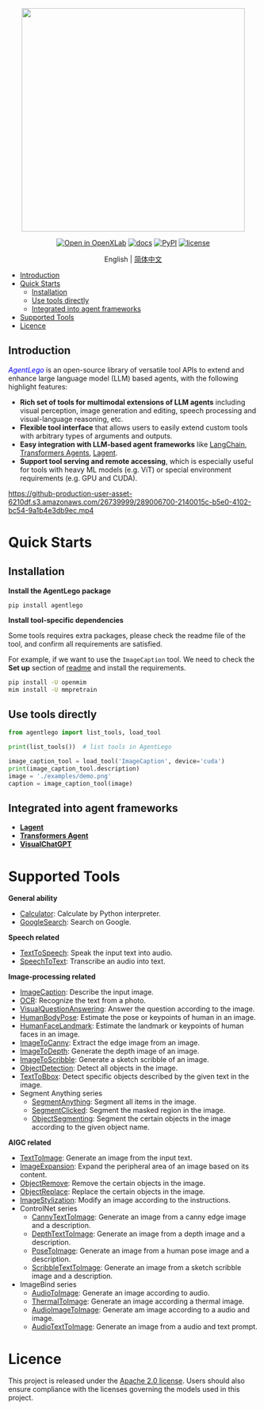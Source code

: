 <div align="center">
<img src="https://github-production-user-asset-6210df.s3.amazonaws.com/26739999/289025203-f05733ff-6bbb-46f0-92aa-8827c59df79c.png" width="450"/>
</div>

<div align="center">

[![Open in OpenXLab](https://cdn-static.openxlab.org.cn/app-center/openxlab_app.svg)](https://openxlab.org.cn/apps/detail/mzr1996/AgentLego)
[![docs](https://img.shields.io/badge/docs-latest-blue)](https://agentlego.readthedocs.io/en/latest/)
[![PyPI](https://img.shields.io/pypi/v/agentlego)](https://pypi.org/project/agentlego)
[![license](https://img.shields.io/github/license/InternLM/agentlego.svg)](https://github.com/InternLM/agentlego/tree/main/LICENSE)

English | [简体中文](./README_zh-CN.md)

</div>

- [Introduction](#introduction)
- [Quick Starts](#quick-starts)
  - [Installation](#installation)
  - [Use tools directly](#use-tools-directly)
  - [Integrated into agent frameworks](#integrated-into-agent-frameworks)
- [Supported Tools](#supported-tools)
- [Licence](#licence)

## Introduction

<span style="color:blue"> *AgentLego* </span> is an open-source library of versatile tool APIs to extend and enhance large language model (LLM) based agents, with the following highlight features:

- **Rich set of tools for multimodal extensions of LLM agents** including visual perception, image generation and editing, speech processing and visual-language reasoning, etc.
- **Flexible tool interface** that allows users to easily extend custom tools with arbitrary types of arguments and outputs.
- **Easy integration with LLM-based agent frameworks** like [LangChain](https://github.com/langchain-ai/langchain), [Transformers Agents](https://huggingface.co/docs/transformers/transformers_agents), [Lagent](https://github.com/InternLM/lagent).
- **Support tool serving and remote accessing**, which is especially useful for tools with heavy ML models (e.g. ViT) or special environment requirements (e.g. GPU and CUDA).

https://github-production-user-asset-6210df.s3.amazonaws.com/26739999/289006700-2140015c-b5e0-4102-bc54-9a1b4e3db9ec.mp4

# Quick Starts

## Installation

**Install the AgentLego package**

```shell
pip install agentlego
```

**Install tool-specific dependencies**

Some tools requires extra packages, please check the readme file of the tool, and confirm all requirements are
satisfied.

For example, if we want to use the `ImageCaption` tool. We need to check the **Set up** section of
[readme](agentlego/tools/image_text/README.md#ImageCaption) and install the requirements.

```bash
pip install -U openmim
mim install -U mmpretrain
```

## Use tools directly

```Python
from agentlego import list_tools, load_tool

print(list_tools())  # list tools in AgentLego

image_caption_tool = load_tool('ImageCaption', device='cuda')
print(image_caption_tool.description)
image = './examples/demo.png'
caption = image_caption_tool(image)
```

## Integrated into agent frameworks

- [**Lagent**](examples/lagent_example.py)
- [**Transformers Agent**](examples/hf_agent/hf_agent_example.py)
- [**VisualChatGPT**](examples/visual_chatgpt/visual_chatgpt.py)

# Supported Tools

**General ability**

- [Calculator](agentlego/tools/calculator/README.md): Calculate by Python interpreter.
- [GoogleSearch](agentlego/tools/search/README.md): Search on Google.

**Speech related**

- [TextToSpeech](agentlego/tools/speech_text/README.md#TextToSpeech): Speak the input text into audio.
- [SpeechToText](agentlego/tools/speech_text/README.md#SpeechToText): Transcribe an audio into text.

**Image-processing related**

- [ImageCaption](agentlego/tools/image_text/README.md#ImageCaption): Describe the input image.
- [OCR](agentlego/tools/ocr/README.md#OCR): Recognize the text from a photo.
- [VisualQuestionAnswering](agentlego/tools/vqa/README.md#VisualQuestionAnswering): Answer the question according to the image.
- [HumanBodyPose](agentlego/tools/image_pose/README.md#HumanBodyPose): Estimate the pose or keypoints of human in an image.
- [HumanFaceLandmark](agentlego/tools/image_pose/README.md#HumanFaceLandmark): Estimate the landmark or keypoints of human faces in an image.
- [ImageToCanny](agentlego/tools/image_canny/README.md#ImageToCanny): Extract the edge image from an image.
- [ImageToDepth](agentlego/tools/image_depth/README.md#ImageToDepth): Generate the depth image of an image.
- [ImageToScribble](agentlego/tools/image_scribble/README.md#ImageToScribble): Generate a sketch scribble of an image.
- [ObjectDetection](agentlego/tools/object_detection/README.md#ObjectDetection): Detect all objects in the image.
- [TextToBbox](agentlego/tools/object_detection/README.md#TextToBbox): Detect specific objects described by the given text in the image.
- Segment Anything series
  - [SegmentAnything](agentlego/tools/segmentation/README.md#SegmentAnything): Segment all items in the image.
  - [SegmentClicked](agentlego/tools/segmentation/README.md#SegmentClicked): Segment the masked region in the image.
  - [ObjectSegmenting](agentlego/tools/segmentation/README.md#ObjectSegmenting): Segment the certain objects in the image according to the given object name.

**AIGC related**

- [TextToImage](agentlego/tools/image_text/README.md#TextToImage): Generate an image from the input text.
- [ImageExpansion](agentlego/tools/image_editing/README.md#ImageExpansion): Expand the peripheral area of an image based on its content.
- [ObjectRemove](agentlego/tools/image_editing/README.md#ObjectRemove): Remove the certain objects in the image.
- [ObjectReplace](agentlego/tools/image_editing/README.md#ObjectReplace): Replace the certain objects in the image.
- [ImageStylization](agentlego/tools/image_editing/README.md#ImageStylization): Modify an image according to the instructions.
- ControlNet series
  - [CannyTextToImage](agentlego/tools/image_canny/README.md#CannyTextToImage): Generate an image from a canny edge image and a description.
  - [DepthTextToImage](agentlego/tools/image_depth/README.md#DepthTextToImage): Generate an image from a depth image and a description.
  - [PoseToImage](agentlego/tools/image_pose/README.md#PoseToImage): Generate an image from a human pose image and a description.
  - [ScribbleTextToImage](agentlego/tools/image_scribble/README.md#ScribbleTextToImage): Generate an image from a sketch scribble image and a description.
- ImageBind series
  - [AudioToImage](agentlego/tools/imagebind/README.md#AudioToImage): Generate an image according to audio.
  - [ThermalToImage](agentlego/tools/imagebind/README.md#ThermalToImage): Generate an image according a thermal image.
  - [AudioImageToImage](agentlego/tools/imagebind/README.md#AudioImageToImage): Generate am image according to a audio and image.
  - [AudioTextToImage](agentlego/tools/imagebind/README.md#AudioTextToImage): Generate an image from a audio and text prompt.

# Licence

This project is released under the [Apache 2.0 license](LICENSE). Users should also ensure compliance with the licenses governing the models used in this project.
